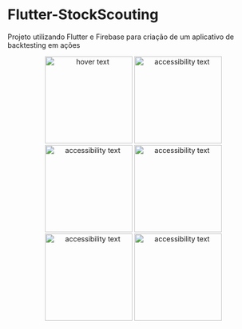 # Flutter-StockScouting


Projeto utilizando Flutter e Firebase para criação de um aplicativo de backtesting em ações

<p align="center">
  <img src="https://cdn.discordapp.com/attachments/919779048849293383/930176133310328892/unnamed.webp" width="175" title="hover text">
  <img src="https://cdn.discordapp.com/attachments/919779048849293383/930176133511676025/unnamed_1.webp" width="175" alt="accessibility text">
  <img src="https://cdn.discordapp.com/attachments/919779048849293383/930176133729767484/unnamed_2.webp" width="175" alt="accessibility text">
  <img src="https://cdn.discordapp.com/attachments/919779048849293383/930176133981405234/unnamed_3.webp" width="175" alt="accessibility text">
  <img src="https://cdn.discordapp.com/attachments/919779048849293383/930176219893342268/AnimacaoStock.gif" width="175" alt="accessibility text">
  <img src="https://cdn.discordapp.com/attachments/919779048849293383/930176339489746974/unknown.png" width="175" alt="accessibility text">
</p>
